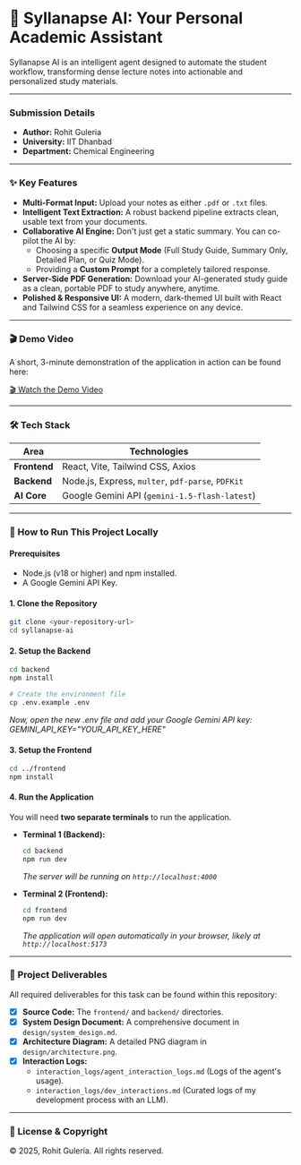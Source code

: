 # 🚀 Syllanapse AI: Your Personal Academic Assistant

Syllanapse AI is an intelligent agent designed to automate the student workflow, transforming dense lecture notes into actionable and personalized study materials.

---

### **Submission Details**

-   **Author:** Rohit Guleria
-   **University:** IIT Dhanbad
-   **Department:** Chemical Engineering

---

### **✨ Key Features**

* **Multi-Format Input:** Upload your notes as either `.pdf` or `.txt` files.
* **Intelligent Text Extraction:** A robust backend pipeline extracts clean, usable text from your documents.
* **Collaborative AI Engine:** Don't just get a static summary. You can co-pilot the AI by:
    * Choosing a specific **Output Mode** (Full Study Guide, Summary Only, Detailed Plan, or Quiz Mode).
    * Providing a **Custom Prompt** for a completely tailored response.
* **Server-Side PDF Generation:** Download your AI-generated study guide as a clean, portable PDF to study anywhere, anytime.
* **Polished & Responsive UI:** A modern, dark-themed UI built with React and Tailwind CSS for a seamless experience on any device.

---

### **🎬 Demo Video**

A short, 3-minute demonstration of the application in action can be found here:

[🎬 Watch the Demo Video](https://youtu.be/tO-CytkZRYs)


---

### **🛠️ Tech Stack**

| Area    | Technologies                                       |
| ------- | -------------------------------------------------- |
| **Frontend** | React, Vite, Tailwind CSS, Axios |
| **Backend** | Node.js, Express, `multer`, `pdf-parse`, `PDFKit`    |
| **AI Core** | Google Gemini API (`gemini-1.5-flash-latest`)        |

---

### **🚀 How to Run This Project Locally**

#### **Prerequisites**
* Node.js (v18 or higher) and npm installed.
* A Google Gemini API Key.

#### **1. Clone the Repository**
```bash
git clone <your-repository-url>
cd syllanapse-ai
```
#### **2. Setup the Backend**
```bash
cd backend
npm install

# Create the environment file
cp .env.example .env
```
*Now, open the new .env file and add your Google Gemini API key:
GEMINI_API_KEY="YOUR_API_KEY_HERE"*

#### **3. Setup the Frontend**
```bash
cd ../frontend
npm install
```
#### **4. Run the Application**
You will need **two separate terminals** to run the application.

* **Terminal 1 (Backend):**
    ```bash
    cd backend
    npm run dev
    ```
    *The server will be running on `http://localhost:4000`*

* **Terminal 2 (Frontend):**
    ```bash
    cd frontend
    npm run dev
    ```
    *The application will open automatically in your browser, likely at `http://localhost:5173`*

---

### 📂 Project Deliverables

All required deliverables for this task can be found within this repository:

* [x] **Source Code:** The `frontend/` and `backend/` directories.
* [x] **System Design Document:** A comprehensive document in `design/system_design.md`.
* [x] **Architecture Diagram:** A detailed PNG diagram in `design/architecture.png`.
* [x] **Interaction Logs:**
    * `interaction_logs/agent_interaction_logs.md` (Logs of the agent's usage).
    * `interaction_logs/dev_interactions.md` (Curated logs of my development process with an LLM).

---

### **📜 License & Copyright**

&copy; 2025, Rohit Guleria. All rights reserved.

